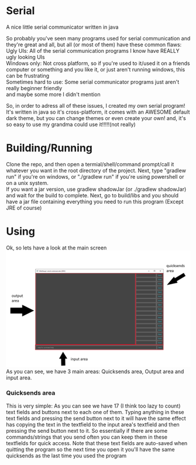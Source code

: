 # Serial
A nice little serial communicator written in java
<p>
So probably you've seen many programs used for serial communication and they're great and all, but all (or most of them) have these common flaws:
<br>Ugly UIs: All of the serial communication programs I know have REALLY ugly looking UIs
<br>Windows only: Not cross platform, so if you're used to it/used it on a friends computer or something and you like it, or just aren't running windows, this can be frustrating
<br>Sometimes hard to use: Some serial communicator programs just aren't really beginner friendly
<br> and maybe some more I didn't mention
</p>
<p>So, in order to adress all of these issues, I created my own serial program! It's written in java so it's cross-platform, it comes with an AWESOME default dark theme, but you can change themes or even create your own!
and, it's so easy to use my grandma could use it!!!!!(not really)<br>

# Building/Running
Clone the repo, and then open a termial/shell/command prompt/call it whatever you want in the root directory of the project. Next, type "gradlew run" if you're on windows, or "./gradlew run" if you're using powershell or on a unix system.
<br> If you want a jar version, use gradlew shadowJar (or ./gradlew shadowJar) and wait for the build to complete. Next, go to build/libs and you should have a jar file containing everything you need to run this program (Except JRE of course)<br>
<p>

# Using
<p>
Ok, so lets have a look at the main screen<br>
<img src=https://github.com/MintSoup/Serial/blob/master/main.PNG?raw=true><br>
As you can see, we have 3 main areas: Quicksends area, Output area and input area.
<br><p>
<h3> Quicksends area</h3>
This is very simple: As you can see we have 17 (I think too lazy to count) text fields and buttons next to each one of them. Typing
anything in these text fields and pressing the send button next to it will have the same effect has copying the text in the textfield to the input area's textfield and then pressing the send button next to it. So essentially if there are some commands/strings that you send often you can keep them in these textfields for quick access. Note that these text fields are auto-saved when quitting the program so the next time you open it you'll have the same quicksends as the last time you used the program
</p>
